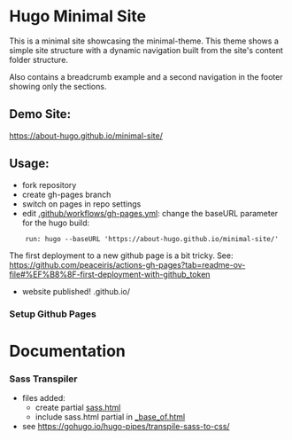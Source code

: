 # Hugo Minimal Site 

This is a minimal site showcasing the minimal-theme.
This theme shows a simple site structure
with a dynamic navigation built from the site's 
content folder structure.

Also contains a breadcrumb example and a second navigation in 
the footer showing only the sections.

## Demo Site: 

https://about-hugo.github.io/minimal-site/


## Usage:

- fork repository
- create gh-pages branch
- switch on pages in repo settings
- edit [.github/workflows/gh-pages.yml](.github/workflows/gh-pages.yml): 
  change the baseURL parameter for the hugo build:

```
    run: hugo --baseURL 'https://about-hugo.github.io/minimal-site/'
```

The first deployment to a new github page is a bit tricky. See: 
https://github.com/peaceiris/actions-gh-pages?tab=readme-ov-file#%EF%B8%8F-first-deployment-with-github_token


- website published! <user>.github.io/<repo>

### Setup Github Pages

# Documentation

### Sass Transpiler

- files added:
    - create partial [sass.html](themes/minimal-theme/layouts/partials/sass.html)
    - include sass.html partial in [_base_of.html](themes/minimal-theme/layouts/_default/baseof.html)
- see https://gohugo.io/hugo-pipes/transpile-sass-to-css/

